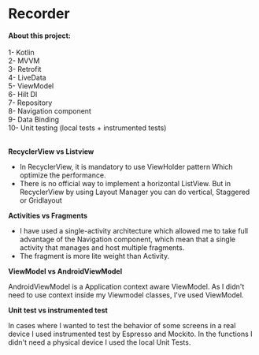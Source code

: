 # Recorder

**About this project:**<br><br>
1- Kotlin <br>
2- MVVM <br>
3- Retrofit <br>
4- LiveData <br>
5- ViewModel <br>
6- Hilt DI <br>
7- Repository <br>
8- Navigation component <br>
9- Data Binding <br>
10- Unit testing (local tests + instrumented tests) <br><br>

**RecyclerView vs Listview**

- In RecyclerView, it is mandatory to use ViewHolder pattern Which optimize the performance.
- There is no official way to implement a horizontal ListView. But in RecyclerView by using Layout Manager you can do vertical, Staggered or Gridlayout

**Activities vs Fragments**

- I have used a single-activity architecture which allowed me to take full advantage of the Navigation component, which mean that a single activity that manages and host multiple fragments. 
- The fragment is more lite weight than Activity. 

**ViewModel vs AndroidViewModel**

AndroidViewModel is a Application context aware ViewModel. As I didn't need to use context inside my Viewmodel classes, I've used ViewModel.

**Unit test vs instrumented test**

In cases where I wanted to test the behavior of some screens in a real device I used instrumented test by Espresso and Mockito.
In the functions I didn't need a physical device I used the local Unit Tests.

